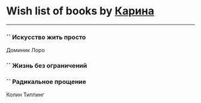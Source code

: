 # Wish list of books by [Карина](https://plus.google.com/u/0/113094351246440936608/)
---

### `` Искусство жить просто
Доминик Лоро

### `` Жизнь без ограничений

### `` Радикальное прощение
Колин Типпинг

